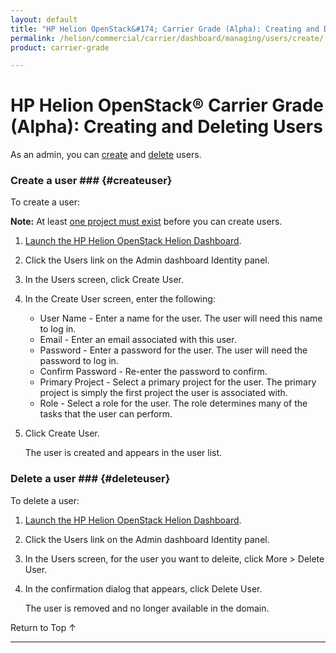 ```yaml
---
layout: default
title: "HP Helion OpenStack&#174; Carrier Grade (Alpha): Creating and Deleting Users"
permalink: /helion/commercial/carrier/dashboard/managing/users/create/
product: carrier-grade

---
```

<!--UNDER REVISION-->

<script>

function PageRefresh {
onLoad="window.refresh"
}

PageRefresh();

</script>

<!--
<p style="font-size: small;"> <a href="/helion/commercial/carrier/ga1/install/">&#9664; PREV</a> | <a href="/helion/commercial/carrier/ga1/install-overview/">&#9650; UP</a> | <a href="/helion/commercial/carrier/ga1/">NEXT &#9654;</a></p> 
-->

# HP Helion OpenStack&#174; Carrier Grade (Alpha): Creating and Deleting Users

As an admin, you can [create](#createuser) and [delete](#deleteuser) users. 

### Create a user ### {#createuser}

To create a user:

**Note:** At least [one project must exist](/helion/commercial/carrier/dashboard/managing/projects/) before you can create users.

1. [Launch the HP Helion OpenStack Helion Dashboard](/helion/openstack/carrier/dashboard/login/).

2. Click the Users link on the Admin dashboard Identity panel.

3. In the Users screen, click Create User.

4. In the Create User screen, enter the following:

	* User Name - Enter a name for the user. The user will need this name to log in.
	* Email - Enter an email associated with this user.
	* Password - Enter a password for the user. The user will need the password to log in.
	* Confirm Password - Re-enter the password to confirm.
	* Primary Project - Select a primary project for the user. The primary project is simply the first project the user is associated with.
	* Role - Select a role for the user. The role determines many of the tasks that the user can perform.

5. Click Create User.

	The user is created and appears in the user list.

### Delete a user ### {#deleteuser}

To delete a user:

1. [Launch the HP Helion OpenStack Helion Dashboard](/helion/openstack/carrier/dashboard/login/).

2. Click the Users link on the Admin dashboard Identity panel.

3. In the Users screen, for the user you want to deleite, click More &gt; Delete User.

4. In the confirmation dialog that appears, click Delete User.

	The user is removed and no longer available in the domain.

<a href="#top" style="padding:14px 0px 14px 0px; text-decoration: none;"> Return to Top &#8593; </a>


----
